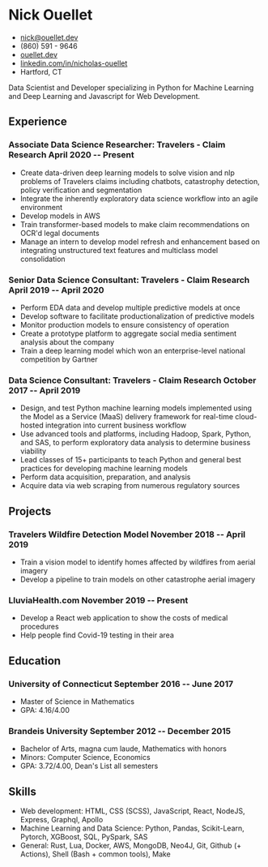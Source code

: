 # Nick Ouellet

- nick@ouellet.dev
- (860) 591 - 9646
- [ouellet.dev](https://www.ouellet.dev)
- [linkedin.com/in/nicholas-ouellet](https://www.linkedin.com/in/nicholas-ouellet)
- Hartford, CT

Data Scientist and Developer specializing in Python for Machine Learning and Deep Learning and Javascript for Web Development.

## Experience

### <span>Associate Data Science Researcher: Travelers - Claim Research</span> <span>April 2020 -- Present</span>

- Create data-driven deep learning models to solve vision and nlp problems of Travelers claims including chatbots, catastrophy detection, policy verification and segmentation
- Integrate the inherently exploratory data science workflow into an agile environment
- Develop models in AWS
- Train transformer-based models to make claim recommendations on OCR'd legal documents
- Manage an intern to develop model refresh and enhancement based on integrating unstructured text features and multiclass model consolidation

### <span>Senior Data Science Consultant: Travelers - Claim Research</span> <span>April 2019 -- April 2020</span>

- Perform EDA data and develop multiple predictive models at once
- Develop software to facilitate productionalization of predictive models
- Monitor production models to ensure consistency of operation
- Create a prototype platform to aggregate social media sentiment analysis about the company
- Train a deep learning model which won an enterprise-level national competition by Gartner

### <span>Data Science Consultant: Travelers - Claim Research</span> <span>October 2017 -- April 2019</span>

- Design, and test Python machine learning models implemented using the Model as a Service (MaaS) delivery framework for real-time cloud-hosted integration into current business workflow
- Use advanced tools and platforms, including Hadoop, Spark, Python, and SAS, to perform exploratory data analysis to determine business viability
- Lead classes of 15+ participants to teach Python and general best practices for developing machine learning models
- Perform data acquisition, preparation, and analysis
- Acquire data via web scraping from numerous regulatory sources

## Projects

### <span>Travelers Wildfire Detection Model</span> <span>November 2018 -- April 2019</span>

- Train a vision model to identify homes affected by wildfires from aerial imagery
- Develop a pipeline to train models on other catastrophe aerial imagery

### <span>LluviaHealth.com</span> <span>November 2019 -- Present</span>

- Develop a React web application to show the costs of medical procedures
- Help people find Covid-19 testing in their area

## Education

### <span>University of Connecticut</span> <span>September 2016 -- June 2017</span>

- Master of Science in Mathematics
- GPA: 4.16/4.00

### <span>Brandeis University</span> <span>September 2012 -- December 2015</span>

- Bachelor of Arts, magna cum laude, Mathematics with honors
- Minors: Computer Science, Economics
- GPA: 3.72/4.00, Dean's List all semesters

## Skills

- Web development: HTML, CSS (SCSS), JavaScript, React, NodeJS, Express, Graphql, Apollo
- Machine Learning and Data Science: Python, Pandas, Scikit-Learn, Pytorch, XGBoost, SQL, PySpark, SAS
- General: Rust, Lua, Docker, AWS, MongoDB, Neo4J, Git, Github (+ Actions), Shell (Bash + common tools), Make
